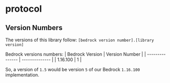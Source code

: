 # protocol

## Version Numbers

The versions of this library follow: `[bedrock version number].[library version]`

Bedrock versions numbers:
| Bedrock Version | Version Number |
| --------------- | -------------- |
| 1.16.100        | 1              |

So, a version of `1.5` would be version `5` of our Bedrock `1.16.100` implementation.
